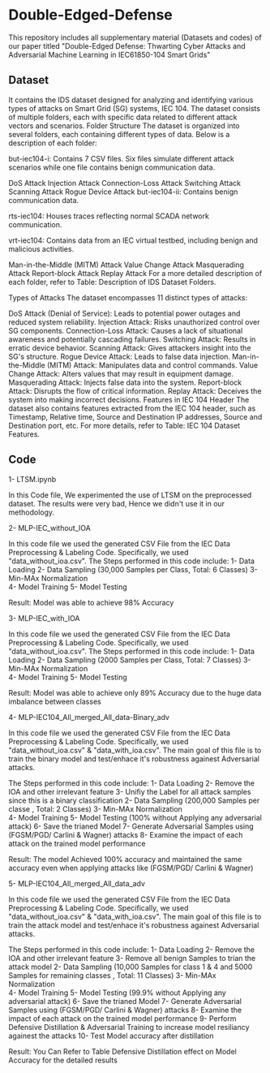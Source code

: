 # Double-Edged-Defense
This repository includes all supplementary material (Datasets and codes) of our paper titled "Double-Edged Defense: Thwarting Cyber Attacks and Adversarial Machine Learning in IEC61850-104 Smart Grids"

## Dataset
It contains the IDS dataset designed for analyzing and identifying various types of attacks on Smart Grid (SG) systems, IEC 104. The dataset consists of multiple folders, each with specific data related to different attack vectors and scenarios.
Folder Structure
The dataset is organized into several folders, each containing different types of data. Below is a description of each folder:

but-iec104-i: Contains 7 CSV files. Six files simulate different attack scenarios while one file contains benign communication data.

DoS Attack
Injection Attack
Connection-Loss Attack
Switching Attack
Scanning Attack
Rogue Device Attack
but-iec104-ii: Contains benign communication data.

rts-iec104: Houses traces reflecting normal SCADA network communication.

vrt-iec104: Contains data from an IEC virtual testbed, including benign and malicious activities.

Man-in-the-Middle (MITM) Attack
Value Change Attack
Masquerading Attack
Report-block Attack
Replay Attack
For a more detailed description of each folder, refer to Table: Description of IDS Dataset Folders.

Types of Attacks
The dataset encompasses 11 distinct types of attacks:

DoS Attack (Denial of Service): Leads to potential power outages and reduced system reliability.
Injection Attack: Risks unauthorized control over SG components.
Connection-Loss Attack: Causes a lack of situational awareness and potentially cascading failures.
Switching Attack: Results in erratic device behavior.
Scanning Attack: Gives attackers insight into the SG's structure.
Rogue Device Attack: Leads to false data injection.
Man-in-the-Middle (MITM) Attack: Manipulates data and control commands.
Value Change Attack: Alters values that may result in equipment damage.
Masquerading Attack: Injects false data into the system.
Report-block Attack: Disrupts the flow of critical information.
Replay Attack: Deceives the system into making incorrect decisions.
Features in IEC 104 Header
The dataset also contains features extracted from the IEC 104 header, such as Timestamp, Relative time, Source and Destination IP addresses, Source and Destination port, etc. For more details, refer to Table: IEC 104 Dataset Features.

## Code 
1- LTSM.ipynb

In this Code file, We experimented the use of LTSM on the preprocessed dataset. The results were very bad, Hence we didn't use it in our methodology. 


2- MLP-IEC_without_IOA

In this code file we used the generated CSV File from the IEC Data Preprocessing & Labeling Code. Specifically, we used "data_without_ioa.csv". 
The Steps performed in this code include: 
1- Data Loading
2- Data Sampling (30,000 Samples per Class, Total: 6 Classes) 
3- Min-MAx Normalization  
4- Model Training 
5- Model Testing 

Result: Model was able to achieve 98% Accuracy 

3- MLP-IEC_with_IOA

In this code file we used the generated CSV File from the IEC Data Preprocessing & Labeling Code. Specifically, we used "data_without_ioa.csv". 
The Steps performed in this code include: 
1- Data Loading
2- Data Sampling (2000 Samples per Class, Total: 7 Classes)
3- Min-MAx Normalization  
4- Model Training 
5- Model Testing 

Result: Model was able to achieve only 89% Accuracy due to the huge data imbalance between classes 



4- MLP-IEC104_All_merged_All_data-Binary_adv

In this code file we used the generated CSV File from the IEC Data Preprocessing & Labeling Code. Specifically, we used "data_without_ioa.csv" & "data_with_ioa.csv". 
The main goal of this file is to train the binary  model and test/enhace it's robustness againest Adversarial attacks.

The Steps performed in this code include: 
1- Data Loading
2- Remove the IOA and other irrelevant feature 
3- Unifiy the Label for all attack samples since this is a binary classification 
2- Data Sampling (200,000 Samples per classe , Total: 2 Classes)
3- Min-MAx Normalization  
4- Model Training 
5- Model Testing (100% without Applying any adversarial attack)
6- Save the trianed Model
7- Generate Adversarial Samples using (FGSM/PGD/ Carlini & Wagner) attacks
8- Examine the impact of each attack on the trained model performance 

Result: The model Achieved 100% accuracy and maintained the same accuracy even when applying attacks like (FGSM/PGD/ Carlini & Wagner)

5- MLP-IEC104_All_merged_All_data_adv

In this code file we used the generated CSV File from the IEC Data Preprocessing & Labeling Code. Specifically, we used "data_without_ioa.csv" & "data_with_ioa.csv". 
The main goal of this file is to train the attack model and test/enhace it's robustness againest Adversarial attacks.

The Steps performed in this code include: 
1- Data Loading
2- Remove the IOA and other irrelevant feature 
3- Remove all benign Samples to trian the attack model 
2- Data Sampling (10,000 Samples for class 1 & 4 and 5000 Samples for remaining classes , Total: 11 Classes)
3- Min-MAx Normalization  
4- Model Training 
5- Model Testing (99.9% without Applying any adversarial attack)
6- Save the trianed Model
7- Generate Adversarial Samples using (FGSM/PGD/ Carlini & Wagner) attacks
8- Examine the impact of each attack on the trained model performance 
9- Perform Defensive Distillation & Adversarial Training to increase model resiliancy againest the attacks
10- Test Model accuracy after distillation 

Result: You Can Refer to Table Defensive Distillation effect on Model Accuracy for the detailed results
